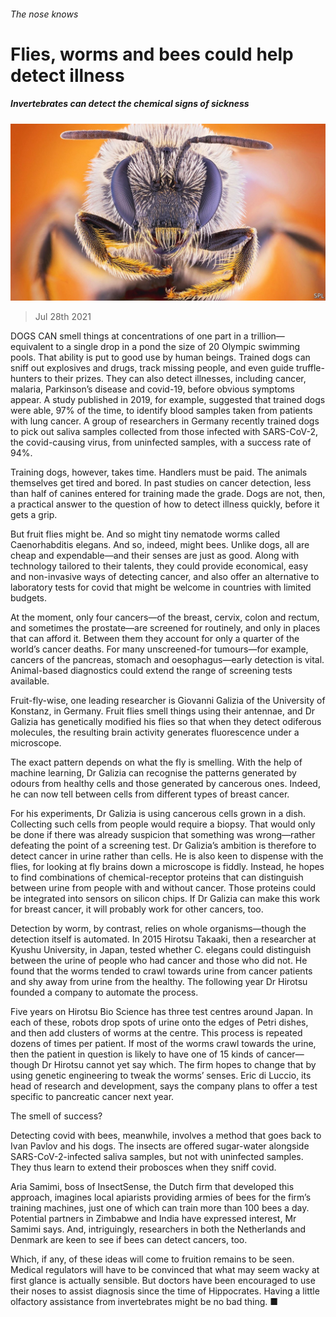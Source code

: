 ###### The nose knows

# Flies, worms and bees could help detect illness 

##### Invertebrates can detect the chemical signs of sickness 

![image](images/20210731_STP002.jpg) 

> Jul 28th 2021 

DOGS CAN smell things at concentrations of one part in a trillion—equivalent to a single drop in a pond the size of 20 Olympic swimming pools. That ability is put to good use by human beings. Trained dogs can sniff out explosives and drugs, track missing people, and even guide truffle-hunters to their prizes. They can also detect illnesses, including cancer, malaria, Parkinson’s disease and covid-19, before obvious symptoms appear. A study published in 2019, for example, suggested that trained dogs were able, 97% of the time, to identify blood samples taken from patients with lung cancer. A group of researchers in Germany recently trained dogs to pick out saliva samples collected from those infected with SARS-CoV-2, the covid-causing virus, from uninfected samples, with a success rate of 94%.

Training dogs, however, takes time. Handlers must be paid. The animals themselves get tired and bored. In past studies on cancer detection, less than half of canines entered for training made the grade. Dogs are not, then, a practical answer to the question of how to detect illness quickly, before it gets a grip.


But fruit flies might be. And so might tiny nematode worms called Caenorhabditis elegans. And so, indeed, might bees. Unlike dogs, all are cheap and expendable—and their senses are just as good. Along with technology tailored to their talents, they could provide economical, easy and non-invasive ways of detecting cancer, and also offer an alternative to laboratory tests for covid that might be welcome in countries with limited budgets.

At the moment, only four cancers—of the breast, cervix, colon and rectum, and sometimes the prostate—are screened for routinely, and only in places that can afford it. Between them they account for only a quarter of the world’s cancer deaths. For many unscreened-for tumours—for example, cancers of the pancreas, stomach and oesophagus—early detection is vital. Animal-based diagnostics could extend the range of screening tests available.

Fruit-fly-wise, one leading researcher is Giovanni Galizia of the University of Konstanz, in Germany. Fruit flies smell things using their antennae, and Dr Galizia has genetically modified his flies so that when they detect odiferous molecules, the resulting brain activity generates fluorescence under a microscope.

The exact pattern depends on what the fly is smelling. With the help of machine learning, Dr Galizia can recognise the patterns generated by odours from healthy cells and those generated by cancerous ones. Indeed, he can now tell between cells from different types of breast cancer.

For his experiments, Dr Galizia is using cancerous cells grown in a dish. Collecting such cells from people would require a biopsy. That would only be done if there was already suspicion that something was wrong—rather defeating the point of a screening test. Dr Galizia’s ambition is therefore to detect cancer in urine rather than cells. He is also keen to dispense with the flies, for looking at fly brains down a microscope is fiddly. Instead, he hopes to find combinations of chemical-receptor proteins that can distinguish between urine from people with and without cancer. Those proteins could be integrated into sensors on silicon chips. If Dr Galizia can make this work for breast cancer, it will probably work for other cancers, too.

Detection by worm, by contrast, relies on whole organisms—though the detection itself is automated. In 2015 Hirotsu Takaaki, then a researcher at Kyushu University, in Japan, tested whether C. elegans could distinguish between the urine of people who had cancer and those who did not. He found that the worms tended to crawl towards urine from cancer patients and shy away from urine from the healthy. The following year Dr Hirotsu founded a company to automate the process.

Five years on Hirotsu Bio Science has three test centres around Japan. In each of these, robots drop spots of urine onto the edges of Petri dishes, and then add clusters of worms at the centre. This process is repeated dozens of times per patient. If most of the worms crawl towards the urine, then the patient in question is likely to have one of 15 kinds of cancer—though Dr Hirotsu cannot yet say which. The firm hopes to change that by using genetic engineering to tweak the worms’ senses. Eric di Luccio, its head of research and development, says the company plans to offer a test specific to pancreatic cancer next year.

The smell of success?

Detecting covid with bees, meanwhile, involves a method that goes back to Ivan Pavlov and his dogs. The insects are offered sugar-water alongside SARS-CoV-2-infected saliva samples, but not with uninfected samples. They thus learn to extend their probosces when they sniff covid.

Aria Samimi, boss of InsectSense, the Dutch firm that developed this approach, imagines local apiarists providing armies of bees for the firm’s training machines, just one of which can train more than 100 bees a day. Potential partners in Zimbabwe and India have expressed interest, Mr Samimi says. And, intriguingly, researchers in both the Netherlands and Denmark are keen to see if bees can detect cancers, too.

Which, if any, of these ideas will come to fruition remains to be seen. Medical regulators will have to be convinced that what may seem wacky at first glance is actually sensible. But doctors have been encouraged to use their noses to assist diagnosis since the time of Hippocrates. Having a little olfactory assistance from invertebrates might be no bad thing. ■


